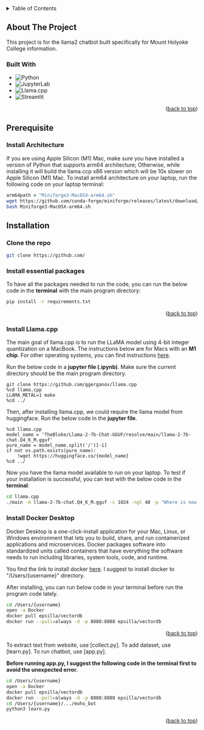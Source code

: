 <!-- TABLE OF CONTENTS -->
<details>
  <summary>Table of Contents</summary>
  <ol>
    <li>
      <a href="#about-the-project">About The Project</a>
      <ul>
        <li><a href="#built-with">Built With</a></li>
      </ul>
    </li>
    <li>
      <a href="#getting-started">Getting Started</a>
      <ul>
        <li><a href="#prerequisites">Prerequisites</a></li>
        <li><a href="#installation">Installation</a></li>
      </ul>
    </li>
    <li><a href="#usage">Usage</a></li>
  </ol>
</details>


<!-- ABOUT THE PROJECT -->
## About The Project
This project is for the llama2 chatbot built specifically for Mount Holyoke College information. 

### Built With
* ![Python](https://img.shields.io/badge/Python-3776AB?style=for-the-badge&logo=python&logoColor=white)
* ![JupyterLab](https://img.shields.io/badge/JupyterLab-F37626.svg?&style=for-the-badge&logo=Jupyter&logoColor=white)
* ![Llama.cpp](https://img.shields.io/badge/Llama.cpp-002b36?style=for-the-badge)
* ![Streamlit](https://img.shields.io/badge/Streamlit-FF4B4B?style=for-the-badge&logo=Streamlit&logoColor=white)
  
<p align="right">(<a href="#readme-top">back to top</a>)</p>

<!-- GETTING STARTED -->
## Prerequisite

### Install Architecture
If you are using Apple Silicon (M1) Mac, make sure you have installed a version of Python that supports arm64 architecture; Otherwise, while installing it will build the llama.ccp x86 version which will be 10x slower on Apple Silicon (M1) Mac. To install arm64 architecture on your laptop, run the following code on your laptop terminal:
```zsh
arm64path = "Miniforge3-MacOSX-arm64.sh"
wget https://github.com/conda-forge/miniforge/releases/latest/download/Miniforge3-MacOSX-arm64.sh
bash Miniforge3-MacOSX-arm64.sh
```

## Installation
### Clone the repo
```sh
git clone https://github.com/
```
### Install essential packages
To have all the packages needed to run the code, you can run the below code in the **terminal** with the main program directory:
```zsh
pip install -r requirements.txt
```
<p align="right">(<a href="#readme-top">back to top</a>)</p>

### Install Llama.cpp
The main goal of llama.cpp is to run the LLaMA model using 4-bit integer quantization on a MacBook. The instructions below are for Macs with an **M1 chip**.
For other operating systems, you can find instructions [here](https://github.com/TrelisResearch/llamacpp-install-basics/blob/main/instructions.md).

Run the below code in a **jupyter file (.ipynb)**. Make sure the current directory should be the main program directory.
```jupyterlab
git clone https://github.com/ggerganov/llama.cpp
%cd llama.cpp
LLAMA_METAL=1 make
%cd ../
```
Then, after installing llama.cpp, we could require the llama model from huggingface. Run the below code in the **jupyter file**.
```jupyterlab
%cd llama.cpp
model_name = 'TheBloke/Llama-2-7b-Chat-GGUF/resolve/main/llama-2-7b-chat.Q4_K_M.gguf'
pure_name = model_name.split('/')[-1]
if not os.path.exists(pure_name):
    !wget https://huggingface.co/{model_name}
%cd ../
```

Now you have the llama model available to run on your laptop. 
To test if your installation is successful, you can test with the below code in the **terminal**:
```zsh
cd llama.cpp
./main -m llama-2-7b-chat.Q4_K_M.gguf -c 1024 -ngl 48 -p "Where is new york?"
```

### Install Docker Desktop

Docker Desktop is a one-click-install application for your Mac, Linux, or Windows environment that lets you to build, share, and run containerized applications and microservices. Docker packages software into standardized units called containers that have everything the software needs to run including libraries, system tools, code, and runtime.

You find the link to install docker [here](https://docs.docker.com/desktop/install/mac-install/).
I suggest to install docker to "/Users/{username}" directory.

After installing, you can run below code in your terminal before run the program code lately.

```zsh
cd /Users/{username}
open -a Docker
docker pull epsilla/vectordb
docker run --pull=always -d -p 8888:8888 epsilla/vectordb
```
<p align="right">(<a href="#readme-top">back to top</a>)</p>

<!-- Usage -->
To extract text from website, use [collect.py].
To add dataset, use [learn.py].
To run chatbot, use [app.py].

**Before running app.py, I suggest the following code in the terminal first to avoid the unexpected error.**

```zsh
cd /Users/{username}
open -a Docker
docker pull epsilla/vectordb
docker run --pull=always -d -p 8888:8888 epsilla/vectordb
cd /Users/{username}/.../moho_bot
python3 learn.py
```

<p align="right">(<a href="#readme-top">back to top</a>)</p>


